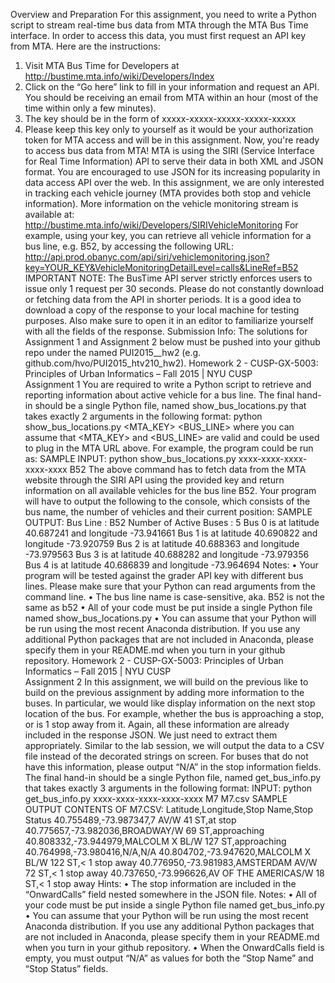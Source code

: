 Overview and Preparation
For this assignment, you need to write a Python script to stream real-time bus data from MTA
through the MTA Bus Time interface. In order to access this data, you must first request an
API key from MTA. Here are the instructions:
1. Visit MTA Bus Time for Developers at http://bustime.mta.info/wiki/Developers/Index
2. Click on the “Go here” link to fill in your information and request an API. You should be
receiving an email from MTA within an hour (most of the time within only a few minutes).
3. The key should be in the form of xxxxx-xxxxx-xxxxx-xxxxx-xxxxx
4. Please keep this key only to yourself as it would be your authorization token for MTA
access and will be in this assignment.
Now, you're ready to access bus data from MTA! MTA is using the SIRI (Service Interface for
Real Time Information) API to serve their data in both XML and JSON format. You are
encouraged to use JSON for its increasing popularity in data access API over the web. In this
assignment, we are only interested in tracking each vehicle journey (MTA provides both stop
and vehicle information). More information on the vehicle monitoring stream is available at:
http://bustime.mta.info/wiki/Developers/SIRIVehicleMonitoring
For example, using your key, you can retrieve all vehicle information for a bus line, e.g. B52, by
accessing the following URL:
http://api.prod.obanyc.com/api/siri/vehiclemonitoring.json?key=YOUR_KEY&VehicleMonitoringDetailLevel=calls&LineRef=B52
IMPORTANT NOTE:
The BusTime API server strictly enforces users to issue only 1 request per 30
seconds. Please do not constantly download or fetching data from the API in
shorter periods. It is a good idea to download a copy of the response to your
local machine for testing purposes. Also make sure to open it in an editor to
familiarize yourself with all the fields of the response.
Submission Info:
The solutions for Assignment 1 and Assignment 2 below must be pushed into your github repo
under the named PUI2015_<NetID>_hw2 (e.g. github.com/hvo/PUI2015_htv210_hw2).
Homework	2	- CUSP-GX-5003:	Principles	of	Urban	Informatics	– Fall	2015	|	NYU	CUSP	
Assignment 1
You are required to write a Python script to retrieve and reporting information about active
vehicle for a bus line. The final hand-in should be a single Python file, named
show_bus_locations.py that takes exactly 2 arguments in the following format:
python show_bus_locations.py <MTA_KEY> <BUS_LINE>
where you can assume that <MTA_KEY> and <BUS_LINE> are valid and could be used to plug
in the MTA URL above. For example, the program could be run as:
SAMPLE INPUT:
python show_bus_locations.py xxxx-xxxx-xxxx-xxxx-xxxx B52
The above command has to fetch data from the MTA website through the SIRI API using the
provided key and return information on all available vehicles for the bus line B52. Your program
will have to output the following to the console, which consists of the bus name, the number of
vehicles and their current position:
SAMPLE OUTPUT:
Bus Line : B52
Number of Active Buses : 5
Bus 0 is at latitude 40.687241 and longitude -73.941661
Bus 1 is at latitude 40.690822 and longitude -73.920759
Bus 2 is at latitude 40.688363 and longitude -73.979563
Bus 3 is at latitude 40.688282 and longitude -73.979356
Bus 4 is at latitude 40.686839 and longitude -73.964694
Notes:
• Your program will be tested against the grader API key with different bus lines. Please
make sure that your Python can read arguments from the command line.
• The bus line name is case-sensitive, aka. B52 is not the same as b52
• All of your code must be put inside a single Python file named show_bus_locations.py
• You can assume that your Python will be run using the most recent Anaconda
distribution. If you use any additional Python packages that are not included in Anaconda,
please specify them in your README.md when you turn in your github repository.
Homework	2	- CUSP-GX-5003:	Principles	of	Urban	Informatics	– Fall	2015	|	NYU	CUSP	
Assignment 2
In this assignment, we will build on the previous like to build on the previous assignment by
adding more information to the buses. In particular, we would like display information on the
next stop location of the bus. For example, whether the bus is approaching a stop, or is 1 stop
away from it. Again, all these information are already included in the response JSON. We just
need to extract them appropriately. Similar to the lab session, we will output the data to a CSV
file instead of the decorated strings on screen. For buses that do not have this information,
please output “N/A” in the stop information fields. The final hand-in should be a single Python
file, named get_bus_info.py that takes exactly 3 arguments in the following format:
INPUT:
python get_bus_info.py xxxx-xxxx-xxxx-xxxx-xxxx M7 M7.csv
SAMPLE OUTPUT CONTENTS OF M7.CSV:
Latitude,Longitude,Stop Name,Stop Status
40.755489,-73.987347,7 AV/W 41 ST,at stop
40.775657,-73.982036,BROADWAY/W 69 ST,approaching
40.808332,-73.944979,MALCOLM X BL/W 127 ST,approaching
40.764998,-73.980416,N/A,N/A
40.804702,-73.947620,MALCOLM X BL/W 122 ST,< 1 stop away
40.776950,-73.981983,AMSTERDAM AV/W 72 ST,< 1 stop away
40.737650,-73.996626,AV OF THE AMERICAS/W 18 ST,< 1 stop away
Hints:
• The stop information are included in the “OnwardCalls” field nested somewhere in the
JSON file.
Notes:
• All of your code must be put inside a single Python file named get_bus_info.py
• You can assume that your Python will be run using the most recent Anaconda
distribution. If you use any additional Python packages that are not included in Anaconda,
please specify them in your README.md when you turn in your github repository.
• When the OnwardCalls field is empty, you must output “N/A” as values for both the “Stop
Name” and “Stop Status” fields.
